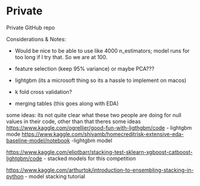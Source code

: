 # Private
Private GitHub repo

Considerations & Notes:

- Would be nice to be able to use like 4000 n_estimators; model runs for too long if I try that. So we are at 100.

- feature selection (keep 95% variance) or maybe PCA???

- lightgbm (its a microsoft thing so its a hassle to implement on macos)

- k fold cross validation?

- merging tables (this goes along with EDA)

some ideas:
its not quite clear what these two people are doing for null values in their code, other than that theres some ideas
https://www.kaggle.com/ogrellier/good-fun-with-ligthgbm/code - lightgbm mode
https://www.kaggle.com/shivamb/homecreditrisk-extensive-eda-baseline-model/notebook -lightgbm model

https://www.kaggle.com/eliotbarr/stacking-test-sklearn-xgboost-catboost-lightgbm/code - stacked models for this competition

https://www.kaggle.com/arthurtok/introduction-to-ensembling-stacking-in-python - model stacking tutorial
